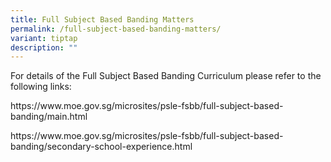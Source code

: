 ```yaml
---
title: Full Subject Based Banding Matters
permalink: /full-subject-based-banding-matters/
variant: tiptap
description: ""
---
```

<p>For details of the Full Subject Based Banding Curriculum please refer
to the following links:</p>
<p><a rel="noopener noreferrer nofollow" target="_blank">https://www.moe.gov.sg/microsites/psle-fsbb/full-subject-based-banding/main.html</a>
</p>
<p><a rel="noopener noreferrer nofollow" target="_blank">https://www.moe.gov.sg/microsites/psle-fsbb/full-subject-based-banding/secondary-school-experience.html</a>
</p>